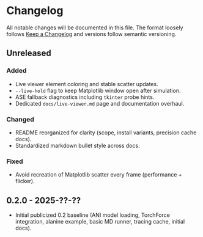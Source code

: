 # Changelog

All notable changes will be documented in this file. The format loosely follows [Keep a Changelog](https://keepachangelog.com/en/1.0.0/) and versions follow semantic versioning.

## Unreleased

### Added

* Live viewer element coloring and stable scatter updates.
* `--live-hold` flag to keep Matplotlib window open after simulation.
* ASE fallback diagnostics including `tkinter` probe hints.
* Dedicated `docs/live-viewer.md` page and documentation overhaul.

### Changed

* README reorganized for clarity (scope, install variants, precision cache docs).
* Standardized markdown bullet style across docs.

### Fixed

* Avoid recreation of Matplotlib scatter every frame (performance + flicker).

## 0.2.0 - 2025-??-??

* Initial publicized 0.2 baseline (ANI model loading, TorchForce integration, alanine example, basic MD runner, tracing cache, initial docs).
